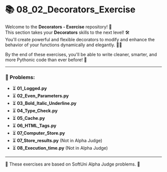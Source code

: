 # 📚 08_02_Decorators_Exercise

Welcome to the **Decorators - Exercise** repository! 🎉  
This section takes your **Decorators** skills to the next level! 🛠️  
You'll create powerful and flexible decorators to modify and enhance the behavior of your functions dynamically and
elegantly. 🐍✨

By the end of these exercises, you'll be able to write cleaner, smarter, and more Pythonic code than ever before! 🚀

---

### 📜 Problems:

- ⏳ **01_Logged.py**
- ⏳ **02_Even_Parameters.py**
- ⏳ **03_Bold_Italic_Underline.py**
- ⏳ **04_Type_Check.py**
- ⏳ **05_Cache.py**
- ⏳ **06_HTML_Tags.py**
- ⏳ **07_Computer_Store.py**
- ⏳ **07_Store_results.py**  (Not in Alpha Judge)
- ⏳ **08_Execution_time.py**  (Not in Alpha Judge)

---

🚀 These exercises are based on SoftUni Alpha Judge problems. 👋
